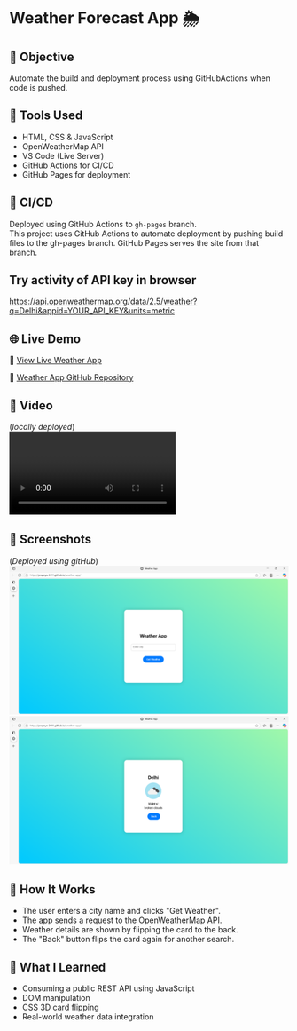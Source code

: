 # Weather Forecast App 🌦️

## 🎯 Objective
Automate the build and deployment process using GitHubActions when code is pushed.

## 🔧 Tools Used
- HTML, CSS & JavaScript
- OpenWeatherMap API
- VS Code (Live Server)
- GitHub Actions for CI/CD
- GitHub Pages for deployment

## 🚀 CI/CD
Deployed using GitHub Actions to `gh-pages` branch.  
This project uses GitHub Actions to automate deployment by pushing build files to the gh-pages branch. GitHub Pages serves the site from that branch.

## Try activity of API key in browser
https://api.openweathermap.org/data/2.5/weather?q=Delhi&appid=YOUR_API_KEY&units=metric  

## 🌐 Live Demo
🔗 [View Live Weather App](https://pragnya-2411.github.io/weather-app/)

🔗 [Weather App GitHub Repository](https://github.com/Pragnya-2411/weather-app)

## 📸 Video
(*locally deployed*)  
![Preview](../video/preview.mp4)

## 📸 Screenshots
(*Deployed using gitHub*)
![Preview](../images/project-6_front.png)
![Preview](../images/project-6_back.png)

## 🔄 How It Works
- The user enters a city name and clicks "Get Weather".
- The app sends a request to the OpenWeatherMap API.
- Weather details are shown by flipping the card to the back.
- The "Back" button flips the card again for another search.

## 🧠 What I Learned
- Consuming a public REST API using JavaScript
- DOM manipulation
- CSS 3D card flipping
- Real-world weather data integration
